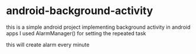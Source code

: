 # android-background-activity

this is a simple android project implementing background activity in android apps
I used AlarmManager() for setting the repeated task

this will create alarm every minute
